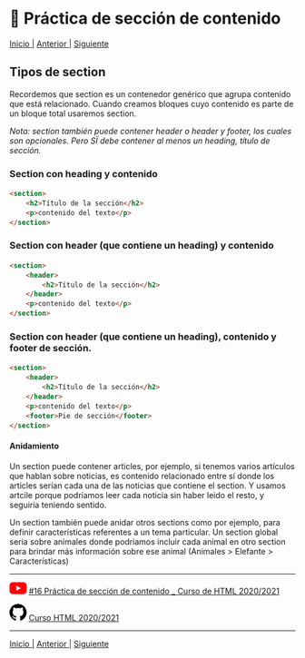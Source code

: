 # :beginner: Práctica de sección de contenido

[Inicio |](/README.md) [Anterior |](4_tipos_de_header.md) [Siguiente](6_tipos_de_articles.md)

## Tipos de section

Recordemos que section es un contenedor genérico que agrupa contenido que está relacionado. 
Cuando creamos bloques cuyo contenido es parte de un bloque total usaremos section.

*Nota: section también puede contener header o header y footer, los cuales son opcionales. Pero SÏ debe contener al menos un heading, título de sección.* 

### Section con heading y contenido
```html
<section>
    <h2>Título de la sección</h2>
    <p>contenido del texto</p>
</section>
```

### Section con header (que contiene un heading) y contenido

```html
<section>
    <header>
        <h2>Título de la sección</h2>
    </header>
    <p>contenido del texto</p>
</section>
```

### Section con header (que contiene un heading), contenido y footer de sección.

```html
<section>
    <header>
        <h2>Título de la sección</h2>
    </header>
    <p>contenido del texto</p>
    <footer>Pie de sección</footer>
</section>
```

#### Anidamiento

Un section puede contener articles, por ejemplo, si tenemos varios artículos que hablan sobre noticias, es contenido relacionado entre sí donde los articles serían cada una de las noticias que contiene el section. Y usamos artcile porque podríamos leer cada noticia sin haber leido el resto, y seguiría teniendo sentido.

Un section también puede anidar otros sections como por ejemplo, para definir características referentes a un tema particular. 
Un section global seria sobre animales donde podriamos incluir cada animal en otro section para brindar más información sobre ese animal (Animales > Elefante > Características)
 

---

![youtube logo](/assets/youtube_logo_30.png) [#16 Práctica de sección de contenido _ Curso de HTML 2020/2021](https://youtu.be/67gV0jmgbUc)


![github logo](/assets/github_logo_30.png) [Curso HTML 2020/2021](https://github.com/DorianDesings/html-2020-2021)  

---

[Inicio |](/README.md) [Anterior |](4_tipos_de_header.md) [Siguiente](6_tipos_de_articles.md)
